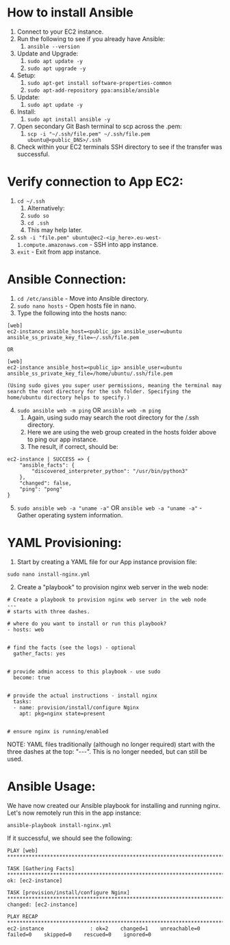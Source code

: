 # How to install Ansible

1. Connect to your EC2 instance.
2. Run the following to see if you already have Ansible:
   1. `ansible --version`
3. Update and Upgrade:
   1. `sudo apt update -y`
   2. `sudo apt upgrade -y `
4. Setup:
   1. `sudo apt-get install software-properties-common`
   2. `sudo apt-add-repository ppa:ansible/ansible`
5. Update:
   1. `sudo apt update -y`
6. Install:
   1. `sudo apt install ansible -y`
7. Open secondary Git Bash terminal to scp across the .pem:
   1. `scp -i "~/.ssh/file.pem" ~/.ssh/file.pem ubuntu@<public_DNS>/.ssh`
8. Check within your EC2 terminals SSH directory to see if the transfer was successful.

# Verify connection to App EC2:

1. `cd ~/.ssh`
   1. Alternatively: 
   2. `sudo so`
   3. `cd .ssh`
   4. This may help later.
2. `ssh -i "file.pem" ubuntu@ec2-<ip_here>.eu-west-1.compute.amazonaws.com` - SSH into app instance.
3. `exit` - Exit from app instance.

# Ansible Connection:

1. `cd /etc/ansible` - Move into Ansible directory.
2. `sudo nano hosts` - Open hosts file in nano.
3. Type the following into the hosts nano:

```
[web]
ec2-instance ansible_host=<public_ip> ansible_user=ubuntu ansible_ss_private_key_file=~/.ssh/file.pem

OR

[web]
ec2-instance ansible_host=<public_ip> ansible_user=ubuntu ansible_ss_private_key_file=/home/ubuntu/.ssh/file.pem

(Using sudo gives you super user permissions, meaning the terminal may search the root directory for the ssh folder. Specifying the home/ubuntu directory helps to specify.)
```

4. `sudo ansible web -m ping` OR `ansible web -m ping`
   1. Again, using sudo may search the root directory for the /.ssh directory.
   2. Here we are using the web group created in the hosts folder above to ping our app instance.
   3. The result, if correct, should be:

```
ec2-instance | SUCCESS => {
    "ansible_facts": {
        "discovered_interpreter_python": "/usr/bin/python3"
    },
    "changed": false,
    "ping": "pong"
}
```

5. `sudo ansible web -a "uname -a"` OR `ansible web -a "uname -a"` - Gather operating system information.

# YAML Provisioning:

1. Start by creating a YAML file for our App instance provision file:

```
sudo nano install-nginx.yml
```

2. Create a "playbook" to provision nginx web server in the web node:

```
# Create a playbook to provision nginx web server in the web node
---
# starts with three dashes.

# where do you want to install or run this playbook?
- hosts: web


# find the facts (see the logs) - optional
  gather_facts: yes


# provide admin access to this playbook - use sudo
  become: true


# provide the actual instructions - install nginx
  tasks:
  - name: provision/install/configure Nginx
    apt: pkg=nginx state=present


# ensure nginx is running/enabled
```

NOTE: YAML files traditionally (although no longer required) start with the three dashes at the top: "---". This is no longer needed, but can still be used.

# Ansible Usage:

We have now created our Ansible playbook for installing and running nginx. Let's now remotely run this in the app instance:

```
ansible-playbook install-nginx.yml
```

If it successful, we should see the following:

```
PLAY [web] ********************************************************************************************************************************************************************************************************

TASK [Gathering Facts] ********************************************************************************************************************************************************************************************
ok: [ec2-instance]

TASK [provision/install/configure Nginx] **************************************************************************************************************************************************************************
changed: [ec2-instance]

PLAY RECAP ********************************************************************************************************************************************************************************************************
ec2-instance               : ok=2    changed=1    unreachable=0    failed=0    skipped=0    rescued=0    ignored=0
```
